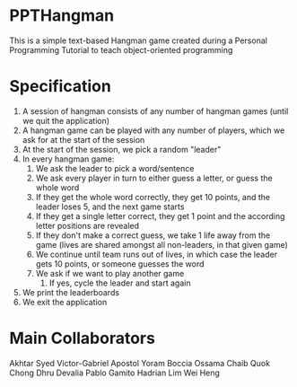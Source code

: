 # PPTHangman

This is a simple text-based Hangman game created during a Personal Programming Tutorial to teach object-oriented programming

# Specification

1. A session of hangman consists of any number of hangman games (until we quit the application)
2. A hangman game can be played with any number of players, which we ask for at the start of the session
3. At the start of the session, we pick a random "leader"
4. In every hangman game:
   1. We ask the leader to pick a word/sentence
   2. We ask every player in turn to either guess a letter, or guess the whole word
   3. If they get the whole word correctly, they get 10 points, and the leader loses 5, and the next game starts
   4. If they get a single letter correct, they get 1 point and the according letter positions are revealed
   5. If they don't make a correct guess, we take 1 life away from the game (lives are shared amongst all non-leaders, in that given game)
   6. We continue until team runs out of lives, in which case the leader gets 10 points, or someone guesses the word
   7. We ask if we want to play another game
      1. If yes, cycle the leader and start again
5. We print the leaderboards
6. We exit the application

# Main Collaborators

Akhtar Syed
Victor-Gabriel Apostol
Yoram Boccia
Ossama Chaib
Quok Chong
Dhru Devalia
Pablo Gamito
Hadrian Lim Wei Heng
